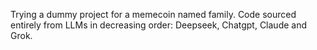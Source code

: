 Trying a dummy project for a memecoin named family. 
Code sourced entirely from LLMs in decreasing order: Deepseek, Chatgpt, Claude and Grok.
